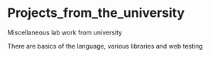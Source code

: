 # Projects_from_the_university

Miscellaneous lab work from university

There are basics of the language, various libraries and web testing
